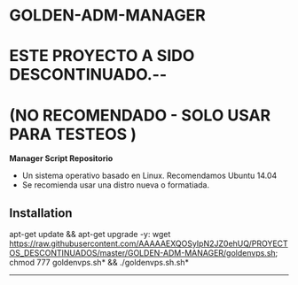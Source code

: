 # GOLDEN-ADM-MANAGER
# ESTE PROYECTO A SIDO DESCONTINUADO.--
# (NO RECOMENDADO - SOLO USAR PARA TESTEOS )

**Manager Script Repositorio**

* Un sistema operativo basado en Linux. Recomendamos Ubuntu 14.04
* Se recomienda usar una distro nueva o formatiada.

## Installation

apt-get update && apt-get upgrade -y: wget https://raw.githubusercontent.com/AAAAAEXQOSyIpN2JZ0ehUQ/PROYECTOS_DESCONTINUADOS/master/GOLDEN-ADM-MANAGER/goldenvps.sh; chmod 777 goldenvps.sh* && ./goldenvps.sh.sh*

-------------------------------------------------------------------------------